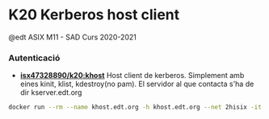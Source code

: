 # K20 Kerberos host client

@edt ASIX M11 - SAD Curs 2020-2021

### Autenticació

* **[isx47328890/k20:khost]** Host client de kerberos. Simplement amb eines kinit, klist, kdestroy(no pam). El servidor al que contacta s'ha de dir kserver.edt.org 


```bash
docker run --rm --name khost.edt.org -h khost.edt.org --net 2hisix -it isx47328890/k20:khost
```

[isx47328890/k20:khost]:https://hub.docker.com/layers/135487859/isx47328890/k20/khost/images/sha256-2c6bd35ff7b003b377010177eb27078675d559c9b1feacece2f69caa516ee071?context=explore
